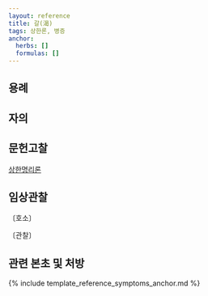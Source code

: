 ```yaml
---
layout: reference
title: 갈(渴)
tags: 상한론, 병증
anchor:
  herbs: []
  formulas: []
---
```



## 용례


## 자의



## 문헌고찰

[상한명리론]({{site.baseurl}}{{reference/Books/Etc/상한명리론}}#갈)



## 임상관찰



〔호소〕



〔관찰〕




## 관련 본초 및 처방


{% include template_reference_symptoms_anchor.md %}
